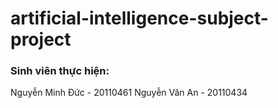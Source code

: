 # artificial-intelligence-subject-project

### Sinh viên thực hiện:

Nguyễn Minh Đức - 20110461
Nguyễn Văn An - 20110434
